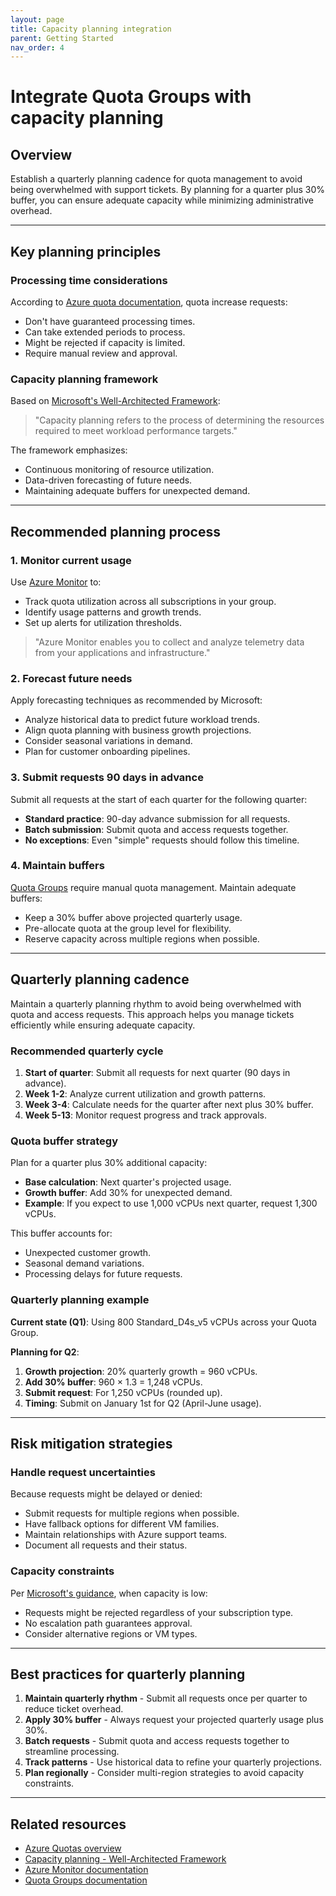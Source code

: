 ```yaml
---
layout: page
title: Capacity planning integration
parent: Getting Started
nav_order: 4
---
```


# Integrate Quota Groups with capacity planning

## Overview

Establish a quarterly planning cadence for quota management to avoid being overwhelmed with support tickets. By planning for a quarter plus 30% buffer, you can ensure adequate capacity while minimizing administrative overhead.

---

## Key planning principles

### Processing time considerations
According to [Azure quota documentation](https://learn.microsoft.com/en-us/azure/quotas/quickstart-increase-quota-portal), quota increase requests:
- Don't have guaranteed processing times.
- Can take extended periods to process.
- Might be rejected if capacity is limited.
- Require manual review and approval.

### Capacity planning framework

Based on [Microsoft's Well-Architected Framework](https://learn.microsoft.com/en-us/azure/well-architected/performance-efficiency/capacity-planning):

> "Capacity planning refers to the process of determining the resources required to meet workload performance targets."

The framework emphasizes:
- Continuous monitoring of resource utilization.
- Data-driven forecasting of future needs.
- Maintaining adequate buffers for unexpected demand.

---

## Recommended planning process

### 1. Monitor current usage
Use [Azure Monitor](https://learn.microsoft.com/en-us/azure/well-architected/performance-efficiency/capacity-planning#azure-monitor) to:
- Track quota utilization across all subscriptions in your group.
- Identify usage patterns and growth trends.
- Set up alerts for utilization thresholds.

> "Azure Monitor enables you to collect and analyze telemetry data from your applications and infrastructure."

### 2. Forecast future needs
Apply forecasting techniques as recommended by Microsoft:
- Analyze historical data to predict future workload trends.
- Align quota planning with business growth projections.
- Consider seasonal variations in demand.
- Plan for customer onboarding pipelines.

### 3. Submit requests 90 days in advance
Submit all requests at the start of each quarter for the following quarter:
- **Standard practice**: 90-day advance submission for all requests.
- **Batch submission**: Submit quota and access requests together.
- **No exceptions**: Even "simple" requests should follow this timeline.

### 4. Maintain buffers
[Quota Groups](https://learn.microsoft.com/en-us/azure/quotas/quota-groups) require manual quota management. Maintain adequate buffers:
- Keep a 30% buffer above projected quarterly usage.
- Pre-allocate quota at the group level for flexibility.
- Reserve capacity across multiple regions when possible.

---

## Quarterly planning cadence

Maintain a quarterly planning rhythm to avoid being overwhelmed with quota and access requests. This approach helps you manage tickets efficiently while ensuring adequate capacity.

### Recommended quarterly cycle
1. **Start of quarter**: Submit all requests for next quarter (90 days in advance).
2. **Week 1-2**: Analyze current utilization and growth patterns.
3. **Week 3-4**: Calculate needs for the quarter after next plus 30% buffer.
4. **Week 5-13**: Monitor request progress and track approvals.

### Quota buffer strategy
Plan for a quarter plus 30% additional capacity:
- **Base calculation**: Next quarter's projected usage.
- **Growth buffer**: Add 30% for unexpected demand.
- **Example**: If you expect to use 1,000 vCPUs next quarter, request 1,300 vCPUs.

This buffer accounts for:
- Unexpected customer growth.
- Seasonal demand variations.
- Processing delays for future requests.

### Quarterly planning example

**Current state (Q1)**: Using 800 Standard_D4s_v5 vCPUs across your Quota Group.

**Planning for Q2**:
1. **Growth projection**: 20% quarterly growth = 960 vCPUs.
2. **Add 30% buffer**: 960 × 1.3 = 1,248 vCPUs.
3. **Submit request**: For 1,250 vCPUs (rounded up).
4. **Timing**: Submit on January 1st for Q2 (April-June usage).

---

## Risk mitigation strategies

### Handle request uncertainties
Because requests might be delayed or denied:
- Submit requests for multiple regions when possible.
- Have fallback options for different VM families.
- Maintain relationships with Azure support teams.
- Document all requests and their status.

### Capacity constraints
Per [Microsoft's guidance](https://learn.microsoft.com/en-us/azure/quotas/quotas-overview), when capacity is low:
- Requests might be rejected regardless of your subscription type.
- No escalation path guarantees approval.
- Consider alternative regions or VM types.

---

## Best practices for quarterly planning

1. **Maintain quarterly rhythm** - Submit all requests once per quarter to reduce ticket overhead.
2. **Apply 30% buffer** - Always request your projected quarterly usage plus 30%.
3. **Batch requests** - Submit quota and access requests together to streamline processing.
4. **Track patterns** - Use historical data to refine your quarterly projections.
5. **Plan regionally** - Consider multi-region strategies to avoid capacity constraints.

---

## Related resources

- [Azure Quotas overview](https://learn.microsoft.com/en-us/azure/quotas/quotas-overview)
- [Capacity planning - Well-Architected Framework](https://learn.microsoft.com/en-us/azure/well-architected/performance-efficiency/capacity-planning)
- [Azure Monitor documentation](https://learn.microsoft.com/en-us/azure/azure-monitor/)
- [Quota Groups documentation](https://learn.microsoft.com/en-us/azure/quotas/quota-groups)